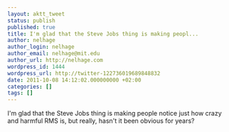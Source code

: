 ```yaml
---
layout: aktt_tweet
status: publish
published: true
title: I'm glad that the Steve Jobs thing is making peopl...
author: nelhage
author_login: nelhage
author_email: nelhage@mit.edu
author_url: http://nelhage.com
wordpress_id: 1444
wordpress_url: http://twitter-122736019689848832
date: 2011-10-08 14:12:02.000000000 +02:00
categories: []
tags: []
---
```

I'm glad that the Steve Jobs thing is making people notice just how crazy and harmful RMS is, but really, hasn't it been obvious for years?
